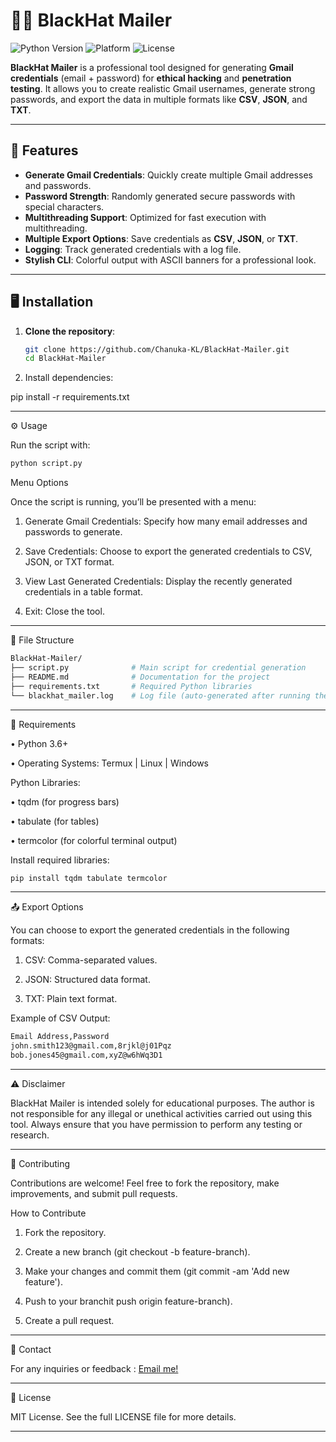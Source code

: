 
# 🕵️‍♂️ **BlackHat Mailer**  
![Python Version](https://img.shields.io/badge/Python-3.6%2B-blue.svg) ![Platform](https://img.shields.io/badge/Platform-Termux%20%7C%20Linux%20%7C%20Windows-brightgreen) ![License](https://img.shields.io/badge/License-MIT-blue.svg)

**BlackHat Mailer** is a professional tool designed for generating **Gmail credentials** (email + password) for **ethical hacking** and **penetration testing**. It allows you to create realistic Gmail usernames, generate strong passwords, and export the data in multiple formats like **CSV**, **JSON**, and **TXT**.

---

## 🚀 **Features**

- **Generate Gmail Credentials**: Quickly create multiple Gmail addresses and passwords.
- **Password Strength**: Randomly generated secure passwords with special characters.
- **Multithreading Support**: Optimized for fast execution with multithreading.
- **Multiple Export Options**: Save credentials as **CSV**, **JSON**, or **TXT**.
- **Logging**: Track generated credentials with a log file.
- **Stylish CLI**: Colorful output with ASCII banners for a professional look.

---

## 🖥️ **Installation**

1. **Clone the repository**:
   ```bash
   git clone https://github.com/Chanuka-KL/BlackHat-Mailer.git
   cd BlackHat-Mailer

2. Install dependencies:

pip install -r requirements.txt




---

⚙️ Usage

Run the script with:
```bash
python script.py
```

Menu Options

Once the script is running, you’ll be presented with a menu:

1. Generate Gmail Credentials: Specify how many email addresses and passwords to generate.


2. Save Credentials: Choose to export the generated credentials to CSV, JSON, or TXT format.


3. View Last Generated Credentials: Display the recently generated credentials in a table format.


4. Exit: Close the tool.

---

📂 File Structure
```bash
BlackHat-Mailer/
├── script.py              # Main script for credential generation
├── README.md              # Documentation for the project
├── requirements.txt       # Required Python libraries
└── blackhat_mailer.log    # Log file (auto-generated after running the script)
```

---

🔧 Requirements

 • Python 3.6+

 • Operating Systems: Termux | Linux | Windows

Python Libraries:

 • tqdm (for progress bars)

 • tabulate (for tables)

 • termcolor (for colorful terminal output)



Install required libraries:
```bash
pip install tqdm tabulate termcolor
```

---

📤 Export Options

You can choose to export the generated credentials in the following formats:

1. CSV: Comma-separated values.


2. JSON: Structured data format.


3. TXT: Plain text format.



Example of CSV Output:
```bash
Email Address,Password
john.smith123@gmail.com,8rjkl@j01Pqz
bob.jones45@gmail.com,xyZ@w6hWq3D1
```

---

⚠️ Disclaimer

BlackHat Mailer is intended solely for educational purposes. The author is not responsible for any illegal or unethical activities carried out using this tool. Always ensure that you have permission to perform any testing or research.


---

🤝 Contributing

Contributions are welcome! Feel free to fork the repository, make improvements, and submit pull requests.

How to Contribute

1. Fork the repository.


2. Create a new branch (git checkout -b feature-branch).


3. Make your changes and commit them (git commit -am 'Add new feature').


4. Push to your branchit push origin feature-branch).


5. Create a pull request.




---

📧 Contact

For any inquiries or feedback : <a href="mailto:chanuka.dev.lk@gmail.com">Email me!</a>


---

📝 License

MIT License. See the full LICENSE file for more details.


---

